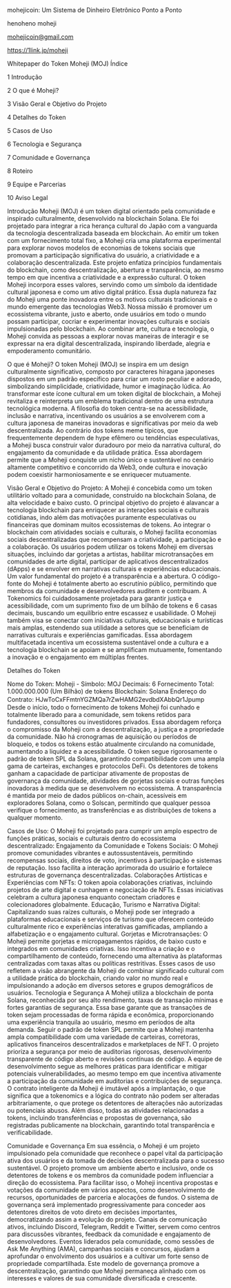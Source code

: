 mohejicoin: Um Sistema de Dinheiro Eletrônico Ponto a Ponto

henoheno moheji

mohejicoin@gmail.com

https://1link.jp/moheji

Whitepaper do Token Moheji (MOJ) Índice

1 Introdução

2 O que é Moheji?

3 Visão Geral e Objetivo do Projeto

4 Detalhes do Token

5 Casos de Uso

6 Tecnologia e Segurança

7 Comunidade e Governança

8 Roteiro

9 Equipe e Parcerias

10 Aviso Legal

Introdução Moheji (MOJ) é um token digital orientado pela comunidade e inspirado culturalmente, desenvolvido na blockchain Solana. Ele foi projetado para integrar a rica herança cultural do Japão com a vanguarda da tecnologia descentralizada baseada em blockchain. Ao emitir um token com um fornecimento total fixo, a Moheji cria uma plataforma experimental para explorar novos modelos de economias de tokens sociais que promovam a participação significativa do usuário, a criatividade e a colaboração descentralizada. Este projeto enfatiza princípios fundamentais do blockchain, como descentralização, abertura e transparência, ao mesmo tempo em que incentiva a criatividade e a expressão cultural. O token Moheji incorpora esses valores, servindo como um símbolo da identidade cultural japonesa e como um ativo digital prático. Essa dupla natureza faz do Moheji uma ponte inovadora entre os motivos culturais tradicionais e o mundo emergente das tecnologias Web3. Nossa missão é promover um ecossistema vibrante, justo e aberto, onde usuários em todo o mundo possam participar, cocriar e experimentar inovações culturais e sociais impulsionadas pelo blockchain. Ao combinar arte, cultura e tecnologia, o Moheji convida as pessoas a explorar novas maneiras de interagir e se expressar na era digital descentralizada, inspirando liberdade, alegria e empoderamento comunitário.

O que é Moheji? O token Moheji (MOJ) se inspira em um design culturalmente significativo, composto por caracteres hiragana japoneses dispostos em um padrão específico para criar um rosto peculiar e adorado, simbolizando simplicidade, criatividade, humor e imaginação lúdica. Ao transformar este ícone cultural em um token digital de blockchain, a Moheji revitaliza e reinterpreta um emblema tradicional dentro de uma estrutura tecnológica moderna. A filosofia do token centra-se na acessibilidade, inclusão e narrativa, incentivando os usuários a se envolverem com a cultura japonesa de maneiras inovadoras e significativas por meio da web descentralizada. Ao contrário dos tokens meme típicos, que frequentemente dependem de hype efêmero ou tendências especulativas, a Moheji busca construir valor duradouro por meio da narrativa cultural, do engajamento da comunidade e da utilidade prática. Essa abordagem permite que a Moheji conquiste um nicho único e sustentável no cenário altamente competitivo e concorrido da Web3, onde cultura e inovação podem coexistir harmoniosamente e se enriquecer mutuamente.

Visão Geral e Objetivo do Projeto: A Moheji é concebida como um token utilitário voltado para a comunidade, construído na blockchain Solana, de alta velocidade e baixo custo. O principal objetivo do projeto é alavancar a tecnologia blockchain para enriquecer as interações sociais e culturais cotidianas, indo além das motivações puramente especulativas ou financeiras que dominam muitos ecossistemas de tokens. Ao integrar o blockchain com atividades sociais e culturais, o Moheji facilita economias sociais descentralizadas que recompensam a criatividade, a participação e a colaboração. Os usuários podem utilizar os tokens Moheji em diversas situações, incluindo dar gorjetas a artistas, habilitar microtransações em comunidades de arte digital, participar de aplicativos descentralizados (dApps) e se envolver em narrativas culturais e experiências educacionais. Um valor fundamental do projeto é a transparência e a abertura. O código-fonte do Moheji é totalmente aberto ao escrutínio público, permitindo que membros da comunidade e desenvolvedores auditem e contribuam. A Tokenomics foi cuidadosamente projetada para garantir justiça e acessibilidade, com um suprimento fixo de um bilhão de tokens e 6 casas decimais, buscando um equilíbrio entre escassez e usabilidade. O Moheji também visa se conectar com iniciativas culturais, educacionais e turísticas mais amplas, estendendo sua utilidade a setores que se beneficiam de narrativas culturais e experiências gamificadas. Essa abordagem multifacetada incentiva um ecossistema sustentável onde a cultura e a tecnologia blockchain se apoiam e se amplificam mutuamente, fomentando a inovação e o engajamento em múltiplas frentes.

Detalhes do Token

Nome do Token: Moheji - Símbolo: MOJ
Decimais: 6
Fornecimento Total: 1.000.000.000 (Um Bilhão) de tokens
Blockchain: Solana
Endereço do Contrato: HJwToCxFFmtnYGZMQa7rZwHAMG2evdbdXAbbQr1Jpump　Desde o início, todo o fornecimento de tokens Moheji foi cunhado e totalmente liberado para a comunidade, sem tokens retidos para fundadores, consultores ou investidores privados. Essa abordagem reforça o compromisso da Moheji com a descentralização, a justiça e a propriedade da comunidade. Não há cronogramas de aquisição ou períodos de bloqueio, e todos os tokens estão atualmente circulando na comunidade, aumentando a liquidez e a acessibilidade. O token segue rigorosamente o padrão de token SPL da Solana, garantindo compatibilidade com uma ampla gama de carteiras, exchanges e protocolos DeFi. Os detentores de tokens ganham a capacidade de participar ativamente de propostas de governança da comunidade, atividades de gorjetas sociais e outras funções inovadoras à medida que se desenvolvem no ecossistema. A transparência é mantida por meio de dados públicos on-chain, acessíveis em exploradores Solana, como o Solscan, permitindo que qualquer pessoa verifique o fornecimento, as transferências e as distribuições de tokens a qualquer momento.

Casos de Uso: O Moheji foi projetado para cumprir um amplo espectro de funções práticas, sociais e culturais dentro do ecossistema descentralizado:
Engajamento da Comunidade e Tokens Sociais: O Moheji promove comunidades vibrantes e autossustentáveis, permitindo recompensas sociais, direitos de voto, incentivos à participação e sistemas de reputação. Isso facilita a interação aprimorada do usuário e fortalece estruturas de governança descentralizadas.
Colaborações Artísticas e Experiências com NFTs: O token apoia colaborações criativas, incluindo projetos de arte digital e cunhagem e negociação de NFTs. Essas iniciativas celebram a cultura japonesa enquanto conectam criadores e colecionadores globalmente.
Educação, Turismo e Narrativa Digital: Capitalizando suas raízes culturais, o Moheji pode ser integrado a plataformas educacionais e serviços de turismo que oferecem conteúdo culturalmente rico e experiências interativas gamificadas, ampliando a alfabetização e o engajamento cultural.
Gorjetas e Microtransações: O Moheji permite gorjetas e micropagamentos rápidos, de baixo custo e integrados em comunidades criativas. Isso incentiva a criação e o compartilhamento de conteúdo, fornecendo uma alternativa às plataformas centralizadas com taxas altas ou políticas restritivas. Esses casos de uso refletem a visão abrangente da Moheji de combinar significado cultural com a utilidade prática do blockchain, criando valor no mundo real e impulsionando a adoção em diversos setores e grupos demográficos de usuários.
Tecnologia e Segurança A Moheji utiliza a blockchain de ponta Solana, reconhecida por seu alto rendimento, taxas de transação mínimas e fortes garantias de segurança. Essa base garante que as transações de token sejam processadas de forma rápida e econômica, proporcionando uma experiência tranquila ao usuário, mesmo em períodos de alta demanda. Seguir o padrão de token SPL permite que a Moheji mantenha ampla compatibilidade com uma variedade de carteiras, corretoras, aplicativos financeiros descentralizados e marketplaces de NFT. O projeto prioriza a segurança por meio de auditorias rigorosas, desenvolvimento transparente de código aberto e revisões contínuas de código. A equipe de desenvolvimento segue as melhores práticas para identificar e mitigar potenciais vulnerabilidades, ao mesmo tempo em que incentiva ativamente a participação da comunidade em auditorias e contribuições de segurança. O contrato inteligente da Moheji é imutável após a implantação, o que significa que a tokenomics e a lógica do contrato não podem ser alteradas arbitrariamente, o que protege os detentores de alterações não autorizadas ou potenciais abusos. Além disso, todas as atividades relacionadas a tokens, incluindo transferências e propostas de governança, são registradas publicamente na blockchain, garantindo total transparência e verificabilidade.

Comunidade e Governança Em sua essência, o Moheji é um projeto impulsionado pela comunidade que reconhece o papel vital da participação ativa dos usuários e da tomada de decisões descentralizada para o sucesso sustentável. O projeto promove um ambiente aberto e inclusivo, onde os detentores de tokens e os membros da comunidade podem influenciar a direção do ecossistema. Para facilitar isso, o Moheji incentiva propostas e votações da comunidade em vários aspectos, como desenvolvimento de recursos, oportunidades de parceria e alocações de fundos. O sistema de governança será implementado progressivamente para conceder aos detentores direitos de voto direto em decisões importantes, democratizando assim a evolução do projeto. Canais de comunicação ativos, incluindo Discord, Telegram, Reddit e Twitter, servem como centros para discussões vibrantes, feedback da comunidade e engajamento de desenvolvedores. Eventos liderados pela comunidade, como sessões de Ask Me Anything (AMA), campanhas sociais e concursos, ajudam a aprofundar o envolvimento dos usuários e a cultivar um forte senso de propriedade compartilhada. Este modelo de governança promove a descentralização, garantindo que Moheji permaneça alinhado com os interesses e valores de sua comunidade diversificada e crescente.
